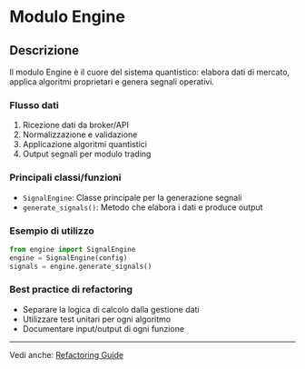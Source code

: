 
# Modulo Engine

## Descrizione
Il modulo Engine è il cuore del sistema quantistico: elabora dati di mercato, applica algoritmi proprietari e genera segnali operativi.

### Flusso dati
1. Ricezione dati da broker/API
2. Normalizzazione e validazione
3. Applicazione algoritmi quantistici
4. Output segnali per modulo trading

### Principali classi/funzioni
- `SignalEngine`: Classe principale per la generazione segnali
- `generate_signals()`: Metodo che elabora i dati e produce output

### Esempio di utilizzo
```python
from engine import SignalEngine
engine = SignalEngine(config)
signals = engine.generate_signals()
```

### Best practice di refactoring
- Separare la logica di calcolo dalla gestione dati
- Utilizzare test unitari per ogni algoritmo
- Documentare input/output di ogni funzione

---
Vedi anche: [Refactoring Guide](../REFERENCE/refactoring_guide.md)
